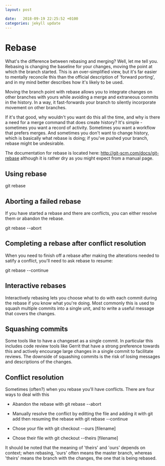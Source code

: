 ```yaml
---
layout: post

date:   2018-09-19 22:25:52 +0100
categories: jekyll update
---
```

Rebase
======

What's the difference between rebasing and merging? Well, let me tell
you. Rebasing is changing the baseline for your changes, moving the
point at which the branch started. This is an over-simplified view, but
it's far easier to mentally reconcile this than the official description
of 'forward porting', and in my mind better describes how it's likely to
be used.

Moving the branch point with rebase allows you to integrate changes on
other branches with yours while avoiding a merge and extraneous commits
in the history. In a way, it fast-forwards your branch to silently
incorporate movement on other branches.

If it's that good, why wouldn't you want do this all the time, and why
is there a need for a merge command that does create history? It's
simple - sometimes you want a record of activity. Sometimes you want a
workflow that prefers merges. And sometimes you don't want to change
history, which is basically what rebase is doing; if you've pushed your
branch, rebase might be undesirable.

The documentation for rebase is located here:
<http://git-scm.com/docs/git-rebase> although it is rather dry as you
might expect from a manual page.

Using rebase
------------

git rebase

Aborting a failed rebase
------------------------

If you have started a rebase and there are conflicts, you can either
resolve them or abandon the rebase.

git rebase --abort

Completing a rebase after conflict resolution
---------------------------------------------

When you need to finish off a rebase after making the alterations needed
to satify a conflict, you'll need to ask rebase to resume:

git rebase --continue

Interactive rebases
-------------------

Interactively rebasing lets you choose what to do with each commit
during the rebase if you know what you're doing. Most commonly this is
used to squash multiple commits into a single unit, and to write a
useful message that covers the changes.

Squashing commits
-----------------

Some tools like to have a changeset as a single commit. In particular
this includes code review tools like Gerrit that have a strong
preference towards this and actively encourage large changes in a single
commit to facilitate reviews. The downside of squashing commits is the
risk of losing messages and descriptions of the changes.

Conflict resolution
-------------------

Sometimes (often?) when you rebase you'll have conflicts. There are four
ways to deal with this

-   Abandon the rebase with git rebase --abort

-   Manually resolve the conflict by editting the file and adding it
    with git add then resuming the rebase with git rebase --continue

-   Chose your file with git checkout --ours \[filename\]

-   Chose their file with git checkout --theirs \[filename\]

It should be noted that the meaning of 'theirs' and 'ours' depends on
context; when rebasing, 'ours' often means the master branch, whereas
'theirs' means the branch with the changes, the one that is being
rebased.
